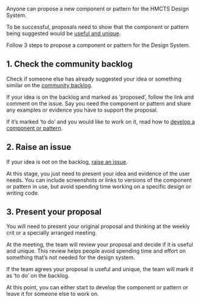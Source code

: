 Anyone can propose a new component or pattern for the HMCTS Design System.

To be successful, proposals need to show that the component or pattern being suggested would be [useful and unique](/community/contribution-criteria).

Follow 3 steps to propose a component or pattern for the Design System.

## 1. Check the community backlog
Check if someone else has already suggested your idea or something similar on the [community backlog](/community/backlog).

If your idea is on the backlog and marked as ‘proposed’, follow the link and comment on the issue. Say you need the component or pattern and share any examples or evidence you have to support the proposal.

If it’s marked ‘to do’ and you would like to work on it, read how to [develop a component or pattern](#).

## 2. Raise an issue

If your idea is not on the backlog, [raise an issue]().

At this stage, you just need to present your idea and evidence of the user needs. You can include screenshots or links to versions of the component or pattern in use, but avoid spending time working on a specific design or writing code.

## 3. Present your proposal

You will need to present your original proposal and thinking at the weekly crit or a specially arranged meeting.

At the meeting, the team will review your proposal and decide if it is useful and unique. This review helps people avoid spending time and effort on something that’s not needed for the design system.

If the team agrees your proposal is useful and unique, the team will mark it as ‘to do’ on the backlog.

At this point, you can either start to develop the component or pattern or leave it for someone else to work on.